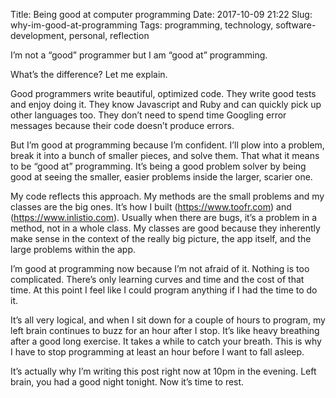 Title: Being good at computer programming
Date: 2017-10-09 21:22
Slug: why-im-good-at-programming
Tags: programming, technology, software-development, personal, reflection

I’m not a “good” programmer but I am “good at” programming.

What’s the difference? Let me explain.

Good programmers write beautiful, optimized code. They write good tests and enjoy doing it. They know Javascript and Ruby and can quickly pick up other languages too. They don’t need to spend time Googling error messages because their code doesn’t produce errors.

But I’m good at programming because I’m confident. I’ll plow into a problem, break it into a bunch of smaller pieces, and solve them. That what it means to be “good at” programming. It’s being a good problem solver by being good at seeing the smaller, easier problems inside the larger, scarier one.

My code reflects this approach. My methods are the small problems and my classes are the big ones. It’s how I built (https://www.toofr.com) and (https://www.inlistio.com). Usually when there are bugs, it’s a problem in a method, not in a whole class. My classes are good because they inherently make sense in the context of the really big picture, the app itself, and the large problems within the app.

I’m good at programming now because I’m not afraid of it. Nothing is too complicated. There’s only learning curves and time and the cost of that time. At this point I feel like I could program anything if I had the time to do it.

It’s all very logical, and when I sit down for a couple of hours to program, my left brain continues to buzz for an hour after I stop. It’s like heavy breathing after a good long exercise. It takes a while to catch your breath. This is why I have to stop programming at least an hour before I want to fall asleep.

It’s actually why I’m writing this post right now at 10pm in the evening. Left brain, you had a good night tonight. Now it’s time to rest.